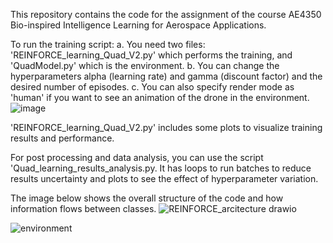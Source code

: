 This repository contains the code for the assignment of the course AE4350 Bio-inspired Intelligence Learning for Aerospace Applications.

To run the training script:
a. You need two files: 'REINFORCE_learning_Quad_V2.py' which performs the training, and 'QuadModel.py' which is the environment.
b. You can change the hyperparameters alpha (learning rate) and gamma (discount factor) and the desired number of episodes.
c. You can also specify render mode as 'human' if you want to see an animation of the drone in the environment.
![image](https://github.com/user-attachments/assets/4cae1625-301a-4549-a820-b8fbacd86cb6)

'REINFORCE_learning_Quad_V2.py' includes some plots to visualize training results and performance.

For post processing and data analysis, you can use the script 'Quad_learning_results_analysis.py.
It has loops to run batches to reduce results uncertainty and plots to see the effect of hyperparameter variation.

The image below shows the overall structure of the code and how information flows between classes.
![REINFORCE_arcitecture drawio](https://github.com/user-attachments/assets/ff52d7bc-ce18-44d5-a122-37f7dc327231)


![environment](https://github.com/user-attachments/assets/a67d64d7-616d-40b7-90cb-bd06098dbe6f)
